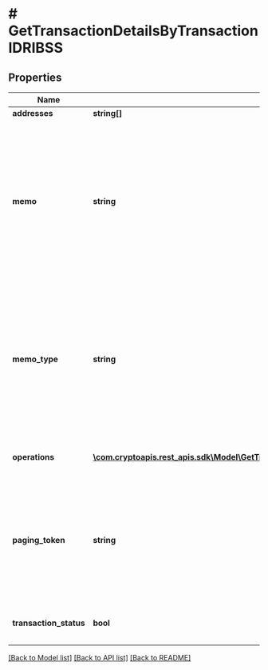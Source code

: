 # # GetTransactionDetailsByTransactionIDRIBSS

## Properties

Name | Type | Description | Notes
------------ | ------------- | ------------- | -------------
**addresses** | **string[]** |  |
**memo** | **string** | Represents an additional information that can be attached to a payment transaction. It is an optional field that can be used to provide a message or a reference number along with the payment. | [optional]
**memo_type** | **string** | Represents a field that defines the format of the memo data. It specifies whether the memo field contains plaintext or encoded data, and how the data should be interpreted. |
**operations** | [**\com.cryptoapis.rest_apis.sdk\Model\GetTransactionDetailsByTransactionIDRIBSSOperationsInner[]**](GetTransactionDetailsByTransactionIDRIBSSOperationsInner.md) | Object Array representation of transaction operations |
**paging_token** | **string** | Represents the paging token used to retrieve data from the Stellar network in manageable chunks, rather than in a single large response. |
**transaction_status** | **bool** | Represents the status of this transaction. |

[[Back to Model list]](../../README.md#models) [[Back to API list]](../../README.md#endpoints) [[Back to README]](../../README.md)
